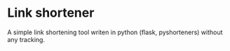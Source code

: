 # Link shortener
A simple link shortening tool writen in python (flask, pyshorteners) without any tracking.
